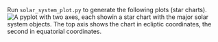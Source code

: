 Run `solar_system_plot.py` to generate the following plots (star charts).
![A pyplot with two axes, each showin a star chart with the major solar system objects. The top axis shows the chart in ecliptic coordinates, the second in equatorial coordinates.](https://github.com/user-attachments/assets/c64cd6a3-9377-4153-8204-1159809c1f56)
